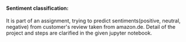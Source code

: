 #### Sentiment classification: 
It is part of an assignment, trying to predict sentiments(positive, neutral, negative) from customer's review taken from amazon.de.
Detail of the project and steps are clarified in the given jupyter notebook.
